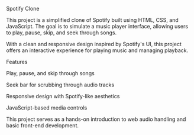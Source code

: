 Spotify Clone

This project is a simplified clone of Spotify built using HTML, CSS, and JavaScript. The goal is to simulate a music player interface, allowing users to play, pause, skip, and seek through songs.

With a clean and responsive design inspired by Spotify's UI, this project offers an interactive experience for playing music and managing playback.

Features

Play, pause, and skip through songs

Seek bar for scrubbing through audio tracks

Responsive design with Spotify-like aesthetics

JavaScript-based media controls

This project serves as a hands-on introduction to web audio handling and basic front-end development.
